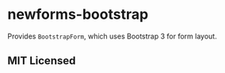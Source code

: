 # newforms-bootstrap

Provides `BootstrapForm`, which uses Bootstrap 3 for form layout.

## MIT Licensed
